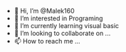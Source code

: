 - 👋 Hi, I’m @Malek160
- 👀 I’m interested in Programing 
- 🌱 I’m currently learning visual basic 
- 💞️ I’m looking to collaborate on ...
- 📫 How to reach me ...

<!---
Malek160/Malek160 is a ✨ special ✨ repository because its `README.md` (this file) appears on your GitHub profile.
You can click the Preview link to take a look at your changes.
--->
